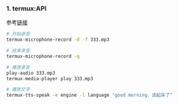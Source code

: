 
### 1. termux:API

参考[链接](https://zhuanlan.zhihu.com/p/381044910)

```bash
# 开始录音
termux-microphone-record -d -f 333.mp3

# 结束录音
termux-microphone-record -q

# 播放录音
play-audio 333.mp3
termux-media-player play 333.mp3

# 播放文字
termux-tts-speak -e engine -l language "good morning，该起床了"
```


